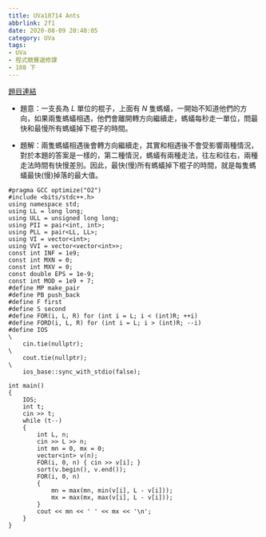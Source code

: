 ```yaml
---
title: UVa10714 Ants
abbrlink: 2f1
date: 2020-08-09 20:40:05
category: UVa
tags:
- UVa
- 程式競賽選修課
- 108 下
---
```

[題目連結](https://onlinejudge.org/index.php?option=com_onlinejudge&Itemid=8&page=show_problem&problem=1655)
* 題意：一支長為 $L$ 單位的棍子，上面有 $N$ 隻螞蟻，一開始不知道他們的方向，如果兩隻螞蟻相遇，他們會離開轉方向繼續走，螞蟻每秒走一單位，問最快和最慢所有螞蟻掉下棍子的時間。
<!-- more -->
* 題解：兩隻螞蟻相遇後會轉方向繼續走，其實和相遇後不會受影響兩種情況，對於本題的答案是一樣的，第二種情況，螞蟻有兩種走法，往左和往右，兩種走法時間有快慢差別。因此，最快(慢)所有螞蟻掉下棍子的時間，就是每隻螞蟻最快(慢)掉落的最大值。
```cpp=
#pragma GCC optimize("O2")
#include <bits/stdc++.h>
using namespace std;
using LL = long long;
using ULL = unsigned long long;
using PII = pair<int, int>;
using PLL = pair<LL, LL>;
using VI = vector<int>;
using VVI = vector<vector<int>>;
const int INF = 1e9;
const int MXN = 0;
const int MXV = 0;
const double EPS = 1e-9;
const int MOD = 1e9 + 7;
#define MP make_pair
#define PB push_back
#define F first
#define S second
#define FOR(i, L, R) for (int i = L; i < (int)R; ++i)
#define FORD(i, L, R) for (int i = L; i > (int)R; --i)
#define IOS                                                                    \
    cin.tie(nullptr);                                                          \
    cout.tie(nullptr);                                                         \
    ios_base::sync_with_stdio(false);

int main()
{
    IOS;
    int t;
    cin >> t;
    while (t--)
    {
        int L, n;
        cin >> L >> n;
        int mn = 0, mx = 0;
        vector<int> v(n);
        FOR(i, 0, n) { cin >> v[i]; }
        sort(v.begin(), v.end());
        FOR(i, 0, n)
        {
            mn = max(mn, min(v[i], L - v[i]));
            mx = max(mx, max(v[i], L - v[i]));
        }
        cout << mn << ' ' << mx << '\n';
    }
}
```
